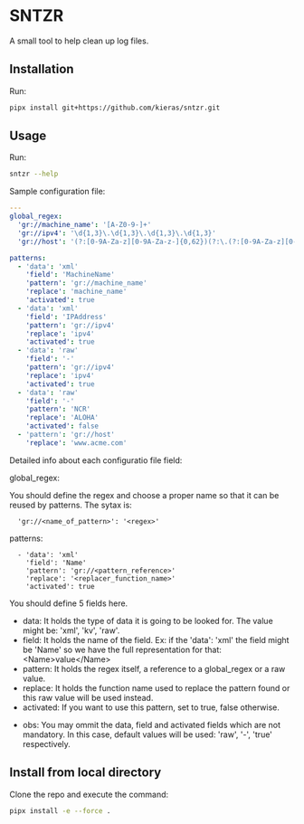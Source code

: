 # SNTZR

A small tool to help clean up log files.

## Installation

Run:

```bash
pipx install git+https://github.com/kieras/sntzr.git
```

## Usage

Run:

```bash
sntzr --help
```

Sample configuration file:

```yaml
---
global_regex:
  'gr://machine_name': '[A-Z0-9-]+'
  'gr://ipv4': '\d{1,3}\.\d{1,3}\.\d{1,3}\.\d{1,3}'
  'gr://host': '(?:[0-9A-Za-z][0-9A-Za-z-]{0,62})(?:\.(?:[0-9A-Za-z][0-9A-Za-z-]{0,62}))*'

patterns:
  - 'data': 'xml'
    'field': 'MachineName'
    'pattern': 'gr://machine_name'
    'replace': 'machine_name'
    'activated': true
  - 'data': 'xml'
    'field': 'IPAddress'
    'pattern': 'gr://ipv4'
    'replace': 'ipv4'
    'activated': true
  - 'data': 'raw'
    'field': '-'
    'pattern': 'gr://ipv4'
    'replace': 'ipv4'
    'activated': true
  - 'data': 'raw'
    'field': '-'
    'pattern': 'NCR'
    'replace': 'ALOHA'
    'activated': false
  - 'pattern': 'gr://host'
    'replace': 'www.acme.com'
```

Detailed info about each configuratio file field:

global_regex:

You should define the regex and choose a proper name so that it can be reused by patterns. The sytax is:

```
  'gr://<name_of_pattern>': '<regex>'
```

patterns:

```
  - 'data': 'xml'
    'field': 'Name'
    'pattern': 'gr://<pattern_reference>'
    'replace': '<replacer_function_name>'
    'activated': true
```

You should define 5 fields here.
  - data: It holds the type of data it is going to be looked for. The value might be: 'xml', 'kv', 'raw'.
  - field: It holds the name of the field. Ex: if the 'data': 'xml' the field might be 'Name' so we have the full representation for that: \<Name>value\</Name>
  - pattern: It holds the regex itself, a reference to a global_regex or a raw value.
  - replace: It holds the function name used to replace the pattern found or this raw value will be used instead.
  - activated: If you want to use this pattern, set to true, false otherwise.

* obs: You may ommit the data, field and activated fields which are not mandatory. In this case, default values will be used: 'raw', '-', 'true' respectively.


## Install from local directory

Clone the repo and execute the command:

```bash
pipx install -e --force .
```
